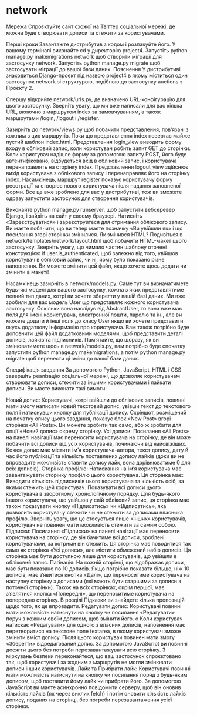 # network
Мережа
Спроєктуйте сайт схожої на Твіттер соціальної мережі, де можна буде створювати дописи та стежити за користувачами.

Перші кроки
Завантажте дистрибутив з кодом і розпакуйте його.
У вашому терміналі виконайте cd у директорію project4.
Запустіть python manage.py makemigrations network щоб створити міграції для застосунку network.
Запустіть python manage.py migrate щоб застосувати міграції до вашої бази даних.
Пояснення
У дистрибутиві знаходиться Django-проєкт під назвою project4 в якому міститься один застосунок network зі структурою, подібною до застосунку auctions з Проєкту 2.

Спершу відкрийте network/urls.py, де визначено URL-конфігурацію для цього застосунку. Зверніть увагу, що ми вже написали для вас кілька URL, включно з маршрутом index за замовчуванням, а також маршрутами /login, /logout і /register.

Зазирніть до network/views.py щоб побачити представлення, пов’язані з кожним з цих маршрутів. Поки що представлення index повертає майже пустий шаблон index.html. Представлення login_view виводить форму входу в обліковий запис, коли користувач робить запит GET до сторінки. Коли користувач надішле форму за допомогою запиту POST, його буде автентифіковано, відбудеться вхід в обліковий запис, і користувача перенаправлять на сторінку index. Представлення logout_view здійснює вихід користувача з облікового запису і перенаправляє його на сторінку index. Насамкінець, маршрут register показує користувачу форму реєстрації та створює нового користувача після надання заповненої форми. Все це вже зроблено для вас у дистрибутиві, тож ви зможете одразу запустити застосунок для створення користувачів.

Виконайте python manage.py runserver, щоб запустити вебсеревер Django, і зайдіть на сайт у своєму браузері. Натисніть «Зареєструватися» і зареєструйтеся для отримання облікового запису. Ви маєте побачити, що ви тепер маєте позначку «Ви увійшли як» і що посилання вгорі сторінки змінилися. Як змінився HTML? Подивіться в network/templates/network/layout.html щоб побачити HTML-макет цього застосунку. Зверніть увагу, що чимало частин шаблону оточені конструкцією if user.is_authenticated, щоб залежно від того, увійшов користувач в обліковий запис, чи ні, йому було показано різне наповнення. Ви можете змінити цей файл, якщо хочете щось додати чи змінити в макеті!

Насамкінець зазирніть в network/models.py. Саме тут ви визначатимете будь-які моделі для вашого застосунку, кожна з яких представлятиме певний тип даних, котрі ви хочете зберегти у вашій базі даних. Ми вже зробили для вас модель User що представляє кожного користувача застосунку. Оскільки вона наслідує від AbstractUser, то вона вже має поля для імені користувача, електронної пошти, паролю та ін., але ви можете додати й інші поля до класу User якщо ви хочете представити якусь додаткову інформацію про користувача. Вам також потрібно буде доповнити цей файл додатковими моделями, щоб представити деталі дописів, лайків та підписників. Пам’ятайте, що щоразу, як ви змінюватимете щось в network/models.py, вам потрібно буде спочатку запустити python manage.py makemigrations, а потім python manage.py migrate щоб перенести ці зміни до вашої бази даних.

Специфікація завдання
За допомогою Python, JavaScript, HTML і CSS завершіть реалізацію соціальної мережі, що дозволяє користувачам створювати дописи, стежити за іншими користувачами і лайкати дописи. Ви маєте виконати такі вимоги:

Новий допис: Користувачі, котрі ввійшли до облікових записів, повинні мати змогу написати новий текстовий допис, увівши текст до текстового поля і натиснувши кнопку для публікації допису.
Скріншот, розміщений на початку опису цього завдання, показує блок «New Post» вгорі сторінки «All Posts». Ви можете зробити так само, або ж зробити для опції «Новий допис» окрему сторінку.
Усі дописи: Посилання «All Posts» на панелі навігації має переносити користувача на сторінку, де він може побачити всі дописи від усіх користувачів, починаючи від найсвіжіших.
Кожен допис має містити ім’я користувача-автора, текст допису, дату й час його публікації та кількість поставлених допису лайків (доки ви не впровадите можливість ставити допису лайк, вона дорівнюватиме 0 для всіх дописів).
Сторінка профілю: Натискання на ім’я користувача має завантажувати сторінку профілю цього користувача. Ця сторінка має:
Виводити кількість підписників цього користувача та кількість осіб, за якими стежить цей користувач.
Показувати всі дописи цього користувача в зворотному хронологічному порядку.
Для будь-якого іншого користувача, що увійшов у свій обліковий запис, ця сторінка має також показувати кнопку «Підписатись» чи «Відписатись», яка дозволить користувачу стежити чи не стежити за дописами власника профілю. Зверніть увагу, що це стосується лише «інших» користувачів, користувач не повинен мати можливість стежити за самим собою.
Підписки: Посилання «Підписки» на панелі навігації має переносити користувача на сторінку, де він бачитиме всі дописи, зроблені користувачами, за котрими він стежить.
Ця сторінка має поводитися так само як сторінка «Усі дописи», але містити обмежений набір дописів.
Ця сторінка має бути доступною лише для користувачів, що увійшли в обліковий запис.
Пагінація: На кожній сторінці, що відображає дописи, має бути показано по 10 дописів. Якщо потрібно показати більше, ніж 10 дописів, має з’явитися кнопка «Далі», що переноситиме користувача на наступну сторінку з дописами (які мають бути старшими за дописи з поточної сторінки). Також на всіх сторінках, окрім першої, має з’являтися кнопка «Попередні», що переноситиме користувача на попередню сторінку.
В розділі Підказки ви знайдете кілька пропозицій щодо того, як це впровадити.
Редагувати допис: Користувачі повинні мати можливість натиснути на кнопку чи посилання «Редагувати» поруч з кожним своїм дописом, щоб змінити його.
o Коли користувач натискає «Редагувати» для одного з власних дописів, наповнення має перетворитися на текстове поле textarea, в якому користувач зможе змінити вміст допису.
Після цього користувач повинен мати змогу «Зберегти» відредагований допис. За допомогою JavaScript ви повинні досягти цього без потреби перезавантажувати всю сторінку.
З міркувань безпеки переконайтеся, що ваш застосунок спроєктовано так, щоб користувачі за жодним з маршрутів не могли змінювати дописи інших користувачів.
Лайк та Прибрати лайк: Користувачі повинні мати можливість натиснути на кнопку чи посилання поряд з будь-яким дописом, щоб поставити йому лайк чи прибрати його.
За допомогою JavaScript ви маєте асинхронно повідомити серверу, щоб він оновив кількість лайків (як через виклик fetch) і потім оновити кількість лайків допису, поданих на сторінці, без потреби перезавантаження усієї сторінки.
